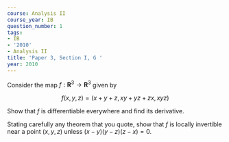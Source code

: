 ```yaml
---
course: Analysis II
course_year: IB
question_number: 1
tags:
- IB
- '2010'
- Analysis II
title: 'Paper 3, Section I, G '
year: 2010
---
```




Consider the map $f: \mathbf{R}^{3} \rightarrow \mathbf{R}^{3}$ given by

$$f(x, y, z)=(x+y+z, x y+y z+z x, x y z)$$

Show that $f$ is differentiable everywhere and find its derivative.

Stating carefully any theorem that you quote, show that $f$ is locally invertible near a point $(x, y, z)$ unless $(x-y)(y-z)(z-x)=0$.